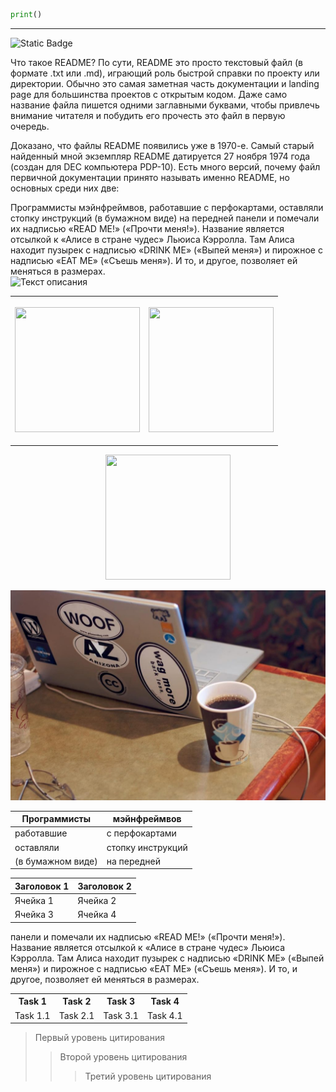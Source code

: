 ```python 
print()
```
___

![Static Badge](https://img.shields.io/badge/any_text-you_like-blue)

Что такое README?
По сути, README это просто текстовый файл (в формате .txt или .md), играющий роль быстрой справки по проекту или директории. Обычно это самая заметная часть документации и landing page для большинства проектов с открытым кодом. Даже само название файла пишется одними заглавными буквами, чтобы привлечь внимание читателя и побудить его прочесть это файл в первую очередь.

Доказано, что файлы README появились уже в 1970-е. Самый старый найденный мной экземпляр README датируется 27 ноября 1974 года (создан для DEC компьютера PDP-10). Есть много версий, почему файл первичной документации принято называть именно README, но основных среди них две:

Программисты мэйнфреймвов, работавшие с перфокартами, оставляли стопку инструкций (в бумажном виде) на передней панели и помечали их надписью «READ ME!» («Прочти меня!»).
Название является отсылкой к «Алисе в стране чудес» Льюиса Кэрролла. Там Алиса находит пузырек с надписью «DRINK ME» («Выпей меня») и пирожное с надписью «EAT ME» («Съешь меня»). И то, и другое, позволяет ей меняться в размерах.  
![Текст описания](https://img.itch.zone/aW1nLzc2ODcwMTkuZ2lm/original/qb91Cu.gif)   
<table align="center">
    <tr>
        <th>
            <p> <img  src="https://img.itch.zone/aW1nLzc2ODcwMTkuZ2lm/original/qb91Cu.gif" width="200" height="200"/></p>                        
        </th>
        <th>
            <p> <img  src="https://cdn.pixabay.com/photo/2023/06/03/17/11/giraffe-8038107_1280.jpg" width="200" height="200"/></p>            
        </th>
    </tr>
</table>    
<p align="center"> <img  src="https://cdn.pixabay.com/photo/2023/06/03/17/11/giraffe-8038107_1280.jpg" width="200" height="200"/></p>


<p class="aligncenter">
    <img src="img/coffee-meal-food-drink-plpconnectu-2009365-229609-pxhere.com-min-1024x682.jpg" alt="изображение в центре параграфа" />
</p>

| Программисты      | мэйнфреймвов       | 
| -------------    |---------------  |
| работавшие        | с перфокартами     |
| оставляли         | стопку инструкций  |
| (в бумажном виде) | на передней        |

| Заголовок 1 | Заголовок 2 |
| ----------- | ----------- |
| Ячейка 1    | Ячейка 2   |
| Ячейка 3    | Ячейка 4   |

панели и помечали их надписью «READ ME!» («Прочти меня!»).
Название является отсылкой к «Алисе в стране чудес» Льюиса Кэрролла. Там Алиса находит пузырек с надписью «DRINK ME» («Выпей меня») и пирожное с надписью «EAT ME» («Съешь меня»). И то, и другое, позволяет ей меняться в размерах.
<table>
  <tr>
    <th>Task 1</th>
    <th>Task 2</th>
    <th>Task 3</th>
    <th>Task 4</th>
  </tr>
  <tr>
    <td>Task 1.1</td>
    <td>Task 2.1</td>
    <td>Task 3.1</td>
    <td>Task 4.1</td>
  </tr>
</table>

> Первый уровень цитирования
>> Второй уровень цитирования
>>> Третий уровень цитирования
